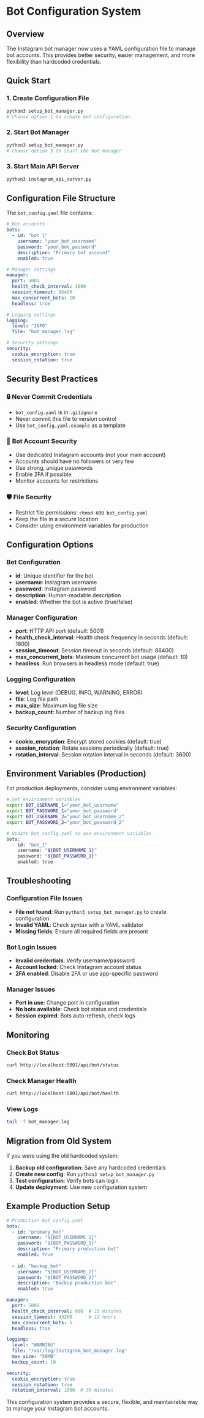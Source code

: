 # Bot Configuration System

## Overview

The Instagram bot manager now uses a YAML configuration file to manage bot accounts. This provides better security, easier management, and more flexibility than hardcoded credentials.

## Quick Start

### 1. Create Configuration File

```bash
python3 setup_bot_manager.py
# Choose option 1 to create bot configuration
```

### 2. Start Bot Manager

```bash
python3 setup_bot_manager.py
# Choose option 3 to start the bot manager
```

### 3. Start Main API Server

```bash
python3 instagram_api_server.py
```

## Configuration File Structure

The `bot_config.yaml` file contains:

```yaml
# Bot accounts
bots:
  - id: "bot_1"
    username: "your_bot_username"
    password: "your_bot_password"
    description: "Primary bot account"
    enabled: true

# Manager settings
manager:
  port: 5001
  health_check_interval: 1800
  session_timeout: 86400
  max_concurrent_bots: 10
  headless: true

# Logging settings
logging:
  level: "INFO"
  file: "bot_manager.log"

# Security settings
security:
  cookie_encryption: true
  session_rotation: true
```

## Security Best Practices

### 🔒 **Never Commit Credentials**
- `bot_config.yaml` is in `.gitignore`
- Never commit this file to version control
- Use `bot_config.yaml.example` as a template

### 🤖 **Bot Account Security**
- Use dedicated Instagram accounts (not your main account)
- Accounts should have no followers or very few
- Use strong, unique passwords
- Enable 2FA if possible
- Monitor accounts for restrictions

### 🛡️ **File Security**
- Restrict file permissions: `chmod 600 bot_config.yaml`
- Keep the file in a secure location
- Consider using environment variables for production

## Configuration Options

### Bot Configuration
- **id**: Unique identifier for the bot
- **username**: Instagram username
- **password**: Instagram password
- **description**: Human-readable description
- **enabled**: Whether the bot is active (true/false)

### Manager Configuration
- **port**: HTTP API port (default: 5001)
- **health_check_interval**: Health check frequency in seconds (default: 1800)
- **session_timeout**: Session timeout in seconds (default: 86400)
- **max_concurrent_bots**: Maximum concurrent bot usage (default: 10)
- **headless**: Run browsers in headless mode (default: true)

### Logging Configuration
- **level**: Log level (DEBUG, INFO, WARNING, ERROR)
- **file**: Log file path
- **max_size**: Maximum log file size
- **backup_count**: Number of backup log files

### Security Configuration
- **cookie_encryption**: Encrypt stored cookies (default: true)
- **session_rotation**: Rotate sessions periodically (default: true)
- **rotation_interval**: Session rotation interval in seconds (default: 3600)

## Environment Variables (Production)

For production deployments, consider using environment variables:

```bash
# Set environment variables
export BOT_USERNAME_1="your_bot_username"
export BOT_PASSWORD_1="your_bot_password"
export BOT_USERNAME_2="your_bot_username_2"
export BOT_PASSWORD_2="your_bot_password_2"

# Update bot_config.yaml to use environment variables
bots:
  - id: "bot_1"
    username: "${BOT_USERNAME_1}"
    password: "${BOT_PASSWORD_1}"
    enabled: true
```

## Troubleshooting

### Configuration File Issues
- **File not found**: Run `python3 setup_bot_manager.py` to create configuration
- **Invalid YAML**: Check syntax with a YAML validator
- **Missing fields**: Ensure all required fields are present

### Bot Login Issues
- **Invalid credentials**: Verify username/password
- **Account locked**: Check Instagram account status
- **2FA enabled**: Disable 2FA or use app-specific password

### Manager Issues
- **Port in use**: Change port in configuration
- **No bots available**: Check bot status and credentials
- **Session expired**: Bots auto-refresh, check logs

## Monitoring

### Check Bot Status
```bash
curl http://localhost:5001/api/bot/status
```

### Check Manager Health
```bash
curl http://localhost:5001/api/bot/health
```

### View Logs
```bash
tail -f bot_manager.log
```

## Migration from Old System

If you were using the old hardcoded system:

1. **Backup old configuration**: Save any hardcoded credentials
2. **Create new config**: Run `python3 setup_bot_manager.py`
3. **Test configuration**: Verify bots can login
4. **Update deployment**: Use new configuration system

## Example Production Setup

```yaml
# Production bot_config.yaml
bots:
  - id: "primary_bot"
    username: "${BOT_USERNAME_1}"
    password: "${BOT_PASSWORD_1}"
    description: "Primary production bot"
    enabled: true
    
  - id: "backup_bot"
    username: "${BOT_USERNAME_2}"
    password: "${BOT_PASSWORD_2}"
    description: "Backup production bot"
    enabled: true

manager:
  port: 5001
  health_check_interval: 900  # 15 minutes
  session_timeout: 43200      # 12 hours
  max_concurrent_bots: 5
  headless: true

logging:
  level: "WARNING"
  file: "/var/log/instagram_bot_manager.log"
  max_size: "50MB"
  backup_count: 10

security:
  cookie_encryption: true
  session_rotation: true
  rotation_interval: 1800  # 30 minutes
```

This configuration system provides a secure, flexible, and maintainable way to manage your Instagram bot accounts.
